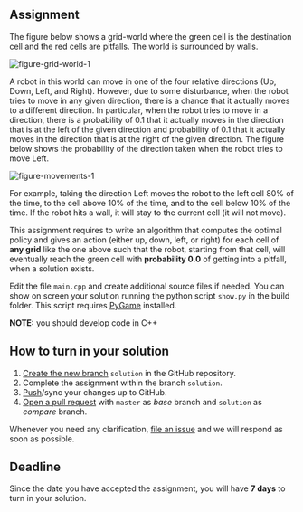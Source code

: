 ##  Assignment

The figure below shows a grid-world where the green cell is the destination cell and the red cells are pitfalls. The world is surrounded by walls.



![figure-grid-world-1](https://user-images.githubusercontent.com/8132627/59187521-ed4a1300-8b75-11e9-9cd3-4fcf8ed585ec.png)



A robot in this world can move in one of the four relative directions (Up, Down, Left, and Right). However, due to some disturbance, when the robot tries to move in any given direction, there is a chance that it actually moves to a different direction. In particular, when the robot tries to move in a direction, there is a probability of 0.1 that it actually moves in the direction that is at the left of the given direction and probability of 0.1 that it actually moves in the direction that is at the right of the given direction. The figure below shows the probability of the direction taken when the robot tries to move Left.



![figure-movements-1](https://user-images.githubusercontent.com/8132627/59187533-f1763080-8b75-11e9-8544-244f72b780da.png)



For example, taking the direction Left moves the robot to the left cell 80% of the time, to the cell above 10% of the time, and to the cell below 10% of the time. If the robot hits a wall, it will stay to the current cell (it will not move). 



This assignment requires to write an algorithm that computes the optimal policy and gives an action (either up, down, left, or right) for each cell of **any grid** like the one above such that the robot, starting from that cell, will eventually reach the green cell with **probability 0.0** of getting into a pitfall, when a solution exists.

Edit the file `main.cpp` and create additional source files if needed.
You can show on screen your solution running the python script `show.py` in the build folder. This script requires [PyGame](pygame.org) installed.

**NOTE:** you should develop code in C++


## How to turn in your solution
1. [Create the new branch](https://help.github.com/articles/creating-and-deleting-branches-within-your-repository) `solution` in the GitHub repository.
1. Complete the assignment within the branch `solution`.
1. [Push](https://help.github.com/articles/pushing-to-a-remote)/sync your changes up to GitHub.
1. [Open a pull request](https://help.github.com/articles/creating-a-pull-request) with `master` as _base_ branch and `solution` as _compare_ branch.

Whenever you need any clarification, [file an issue](../../issues) and we will respond as soon as possible.

## Deadline
Since the date you have accepted the assignment, you will have **7 days** to turn in your solution.
